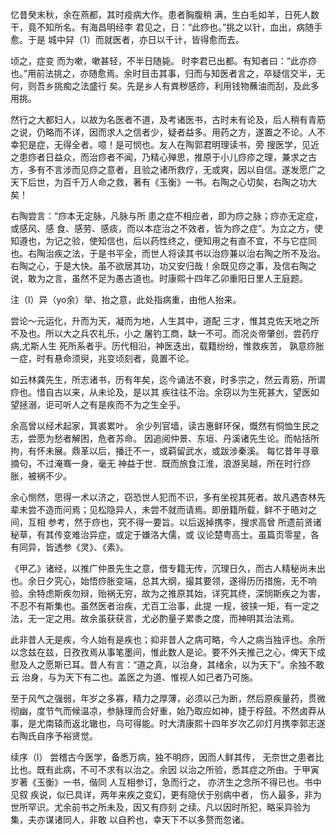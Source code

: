 忆昔癸末秋，余在燕都，其时疫病大作。患者胸腹稍 满，生白毛如羊，日死人数干，竟不知所名。有海昌明经李 君见之，日：“此痧也。”挑之以针，血出，病随手愈。于是 城中舁（1）而就医者，亦日以千计，皆得愈而去。

顷之，症变 而为嗽，嗽甚轻，不半日随毙。 时李君已出都。有知者曰：“此亦痧也。”用前法挑之，亦随愈焉。余时目击其事，归而与知医者言之，卒疑信交半，无何，则吾乡挑痴之法盛行 矣。先是乡人有粪秽感痧，利用钱物蘸油而刮，及此多用挑。

然行之大都妇人，以故为名医者不道，及考诸医书，古时未有论及，后人稍有青筋之说，仍略而不详，因而求人之信者少，疑者益多。用药之方，遂置之不论。人不幸犯是症，无得全者。噫！是可悯也。友人在陶郭君明理读书，旁 搜医学，见近之患痧者日益众，而治痧者不闻，乃精心殚思，推原于小儿痧疹之理，兼求之古方，多有不言涉而见痧之意者，且验之诸所救疗，无或爽，因以自信。遂发愿广之 天下后世，为百千万人命之救，著有《玉衡》一书。右陶之心切矣，右陶之功大矣！

右陶尝言：“痧本无定脉，凡脉与所 患之症不相应者，即为痧之脉；痧亦无定症，或感风、感 食、感劳、感痰，而以本症治之不效者，皆为痧之症”。为立之方，使知遵也，为记之验，使知信也，后以药性终之，便知用之有直不宜，不与它症同也。右陶治疾之法，于是书平全，而世人将读其书以治痧兼以治右陶之所不及治。右陶之心，于是大快。虽不欲居其功，功又安归哉！余既见痧之事，及信右陶之说，敢为之言，虽然不足为愚古道也。时康熙十四年乙卯重阳日里人王庭题。 

注（l）异（yo余）举、抬之意，此处指病重，由他人抬来。

尝论～元运化，升而为天，凝而为地，人生其中，道配 三才，惟其克佐天地之所不及也。所以大之兵农礼乐，小之 屠钓工商，缺一不可。而况炎帝肇创，尝药疗病,尤斯人生 死所系者乎。历代相沿，神医迭出，载籍纷纷，惟救疾苦， 孰意痧胀一症，时有悬命须臾，兆变顷刻者，竟置不论。

如云林龚先生，所志诸书，历有年矣，迄今诵法不衰，时多宗之，然云青筋，所谓痧也。惜自古以来，从未论及，是以其 疾往往不治。余窃以为生死甚大，望医如望拯溺，讵可听人之有是疾而不为之生全乎。

余高曾以经术起家，箕裘累叶。 余少列官墙，读古惠鲜环保，慨然有恫恤生民之志，尝愿为愁者解困，危者苏命。 因追阅仲景、东垣、丹溪诸先生论。而帖括所拘，有怀未展。鼎革以后，播迁不一，或羁留武水，或跋涉秦溪。 每忆昔年寻章摘句，不过淹骞一身，毫无 神益于世．既而旅食江淮，浪游吴越，所在时行痧胀，被祸不少。

余心恻然，思得一术以济之，窃恐世人犯而不识，多有坐视其死者。故凡遇杏林先辈未尝不造而问焉；见松隐异人，未尝不就而请焉。即册籍所载，鲜不于晤对之间，互相 参考，然于痧也，究不得一要旨。以后返掉携李，搜求高曾 所遗前贤诸秘草，有其传变难治异症，或定于嫌洛大儒，或 议论楚粤高士。虽篇页零星，各有同异，皆透参《灵》、《素》。

《甲乙》诸经，以推广仲景先生之意，借专籍无传，沉理日久，而古人精秘尚未出也。余日夕究心，始悟痧胀变端，总其大纲，撮其要领，遂得历历措施，无不响验。余特虑斯疾勿辩，贻祸无穷，故为之推原其始，详究其终，深悯斯疾之为害，不忍不有斯集也。虽然医者治疾，尤百工治事，此提 一规，彼挟一矩，有一定之法，无一定之用。故余虽获获言，尤必酌量子累黍之度，而神明其治法焉。

此非昔人无是疾，今人始有是疾也；抑非昔人之病可略，今人之病当独评也。余所以念兹在兹，日孜孜焉从事笔墨间，惟此数人是论。要不外夫推己之心，俾天下成慰及人之愿斯已耳。昔人有言：“道之真，以治身，其绪余，以为天下”。余独不敢云 治身，与为天下有二也。盖医之为道、惟视人如己者乃可施。

至于风气之强弱，年岁之多寡，精力之厚薄，必须以己为断，然后原疾量药，贯微彻幽，度节气而候温凉，参脉理而合好重，始乃取应如神，捷于桴鼓。不然卤莽从事，是尤南辕而返北辙也，乌可得能。时大清康熙十四年岁次乙卯灯月携李郭志遂右陶氏自序予裕贤觉。

续序（l） 尝稽古今医学，备悉万病，独不明痧，因而人鲜其传， 无奈世之患者比比也。既有此病，不可不求有以治之。余因 以治之所验，悉其症之所由。于甲寅岁著《玉衡》一书，偕同 人互相参订，急而行之， 亦济生之念所不得已也。书中见叙 疾说，似已具详，两年来疾之变幻，更有隐伏于别病中者， 伤人最多，非为世所罕识。尤余前书之所未及，因又有痧刻 之续。凡以因时所犯，略采异验为集，夫亦谋诸同人，非敢 以自矜也，幸天下不以多赘而忽诸。

